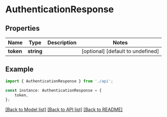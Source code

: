 # AuthenticationResponse


## Properties

Name | Type | Description | Notes
------------ | ------------- | ------------- | -------------
**token** | **string** |  | [optional] [default to undefined]

## Example

```typescript
import { AuthenticationResponse } from './api';

const instance: AuthenticationResponse = {
    token,
};
```

[[Back to Model list]](../README.md#documentation-for-models) [[Back to API list]](../README.md#documentation-for-api-endpoints) [[Back to README]](../README.md)
